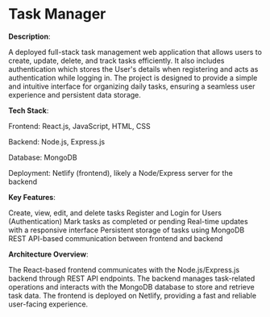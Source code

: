 # Task Manager


**Description**:

A deployed full-stack task management web application that allows users to create, update, delete, and track tasks efficiently. It also includes authentication which stores the User's details when registering and acts as authentication while logging in. The project is designed to provide a simple and intuitive interface for organizing daily tasks, ensuring a seamless user experience and persistent data storage. 


**Tech Stack**:

Frontend: 
React.js, JavaScript, HTML, CSS

Backend: 
Node.js, Express.js

Database: 
MongoDB

Deployment: 
Netlify (frontend), likely a Node/Express server for the backend


**Key Features**:

Create, view, edit, and delete tasks
Register and Login for Users (Authentication)
Mark tasks as completed or pending
Real-time updates with a responsive interface
Persistent storage of tasks using MongoDB
REST API-based communication between frontend and backend


**Architecture Overview**:

The React-based frontend communicates with the Node.js/Express.js backend through REST API endpoints. The backend manages task-related operations and interacts with the MongoDB database to store and retrieve task data. The frontend is deployed on Netlify, providing a fast and reliable user-facing experience.
